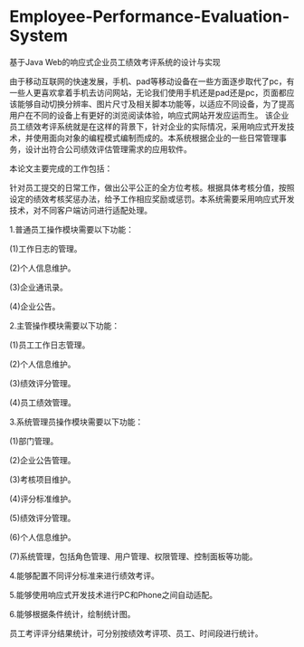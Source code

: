 # Employee-Performance-Evaluation-System
基于Java Web的响应式企业员工绩效考评系统的设计与实现

由于移动互联网的快速发展，手机、pad等移动设备在一些方面逐步取代了pc，有一些人更喜欢拿着手机去访问网站，无论我们使用手机还是pad还是pc，页面都应该能够自动切换分辨率、图片尺寸及相关脚本功能等，以适应不同设备，为了提高用户在不同的设备上有更好的浏览阅读体验，响应式网站开发应运而生。
该企业员工绩效考评系统就是在这样的背景下，针对企业的实际情况，采用响应式开发技术，并使用面向对象的编程模式编制而成的。本系统根据企业的一些日常管理事务，设计出符合公司绩效评估管理需求的应用软件。

本论文主要完成的工作包括：

针对员工提交的日常工作，做出公平公正的全方位考核。根据具体考核分值，按照设定的绩效考核奖惩办法，给予工作相应奖励或惩罚。本系统需要采用响应式开发技术，对不同客户端访问进行适配处理。

1.普通员工操作模块需要以下功能：

(1)工作日志的管理。

(2)个人信息维护。

(3)企业通讯录。

(4)企业公告。

2.主管操作模块需要以下功能：

(1)员工工作日志管理。

(2)个人信息维护。

(3)绩效评分管理。

(4)员工绩效管理。

3.系统管理员操作模块需要以下功能：

(1)部门管理。

(2)企业公告管理。

(3)考核项目维护。

(4)评分标准维护。

(5)绩效评分管理。

(6)个人信息维护。

(7)系统管理，包括角色管理、用户管理、权限管理、控制面板等功能。

4.能够配置不同评分标准来进行绩效考评。

5.能够使用响应式开发技术进行PC和Phone之间自动适配。

6.能够根据条件统计，绘制统计图。

员工考评评分结果统计，可分别按绩效考评项、员工、时间段进行统计。

